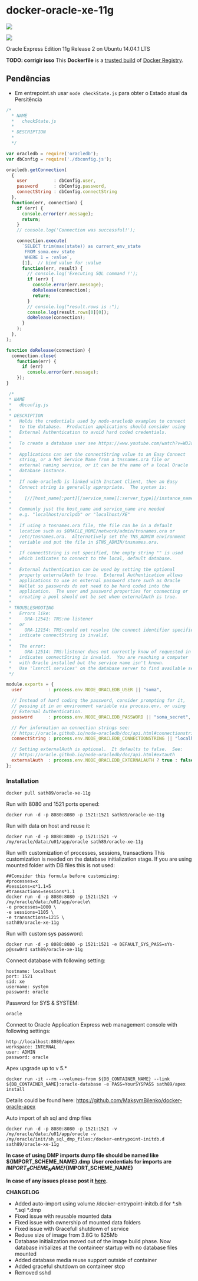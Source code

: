 docker-oracle-xe-11g
============================
[![](https://images.microbadger.com/badges/image/sath89/oracle-xe-11g.svg)](https://microbadger.com/images/sath89/oracle-xe-11g "Get your own image badge on microbadger.com")

[![](https://images.microbadger.com/badges/version/sath89/oracle-xe-11g.svg)](https://microbadger.com/images/sath89/oracle-xe-11g "Get your own version badge on microbadger.com")

Oracle Express Edition 11g Release 2 on Ubuntu 14.04.1 LTS

**TODO: corrigir isso**
This **Dockerfile** is a [trusted build](https://registry.hub.docker.com/u/sath89/oracle-xe-11g/) of [Docker Registry](https://registry.hub.docker.com/).


## Pendências

* Em entrepoint.sh usar `node checkState.js` para obter o Estado atual da Persitência

```javascript
/*
  * NAME
  *   checkState.js
  *
  * DESCRIPTION
  *   
  */

var oracledb = require('oracledb');
var dbConfig = require('./dbconfig.js');

oracledb.getConnection(
  {
    user          : dbConfig.user,
    password      : dbConfig.password,
    connectString : dbConfig.connectString
  },
  function(err, connection) {
    if (err) {
      console.error(err.message);
      return;
    }
    // console.log('Connection was successful!');

    connection.execute(
      `SELECT trim(max(state)) as current_env_state
       FROM soma.env_state
       WHERE 1 = :value`,
      [1],  // bind value for :value
      function(err, result) {
        // console.log('Executing SQL command !');
        if (err) {
          console.error(err.message);
          doRelease(connection);
          return;
        }
        // console.log("result.rows is :");
        console.log(result.rows[0][0]);
        doRelease(connection);
      }
    );
  },
);

function doRelease(connection) {
  connection.close(
    function(err) {
      if (err)
        console.error(err.message);
    });
}
```


```javascript
 /*
 * NAME
 *   dbconfig.js
 *
 * DESCRIPTION
 *   Holds the credentials used by node-oracledb examples to connect
 *   to the database.  Production applications should consider using
 *   External Authentication to avoid hard coded credentials.
 *
 *   To create a database user see https://www.youtube.com/watch?v=WDJacg0NuLo
 *
 *   Applications can set the connectString value to an Easy Connect
 *   string, or a Net Service Name from a tnsnames.ora file or
 *   external naming service, or it can be the name of a local Oracle
 *   database instance.
 *
 *   If node-oracledb is linked with Instant Client, then an Easy
 *   Connect string is generally appropriate.  The syntax is:
 *
 *     [//]host_name[:port][/service_name][:server_type][/instance_name]
 *
 *   Commonly just the host_name and service_name are needed
 *   e.g. "localhost/orclpdb" or "localhost/XE"
 *
 *   If using a tnsnames.ora file, the file can be in a default
 *   location such as $ORACLE_HOME/network/admin/tnsnames.ora or
 *   /etc/tnsnames.ora.  Alternatively set the TNS_ADMIN environment
 *   variable and put the file in $TNS_ADMIN/tnsnames.ora.
 *
 *   If connectString is not specified, the empty string "" is used
 *   which indicates to connect to the local, default database.
 *
 *   External Authentication can be used by setting the optional
 *   property externalAuth to true.  External Authentication allows
 *   applications to use an external password store such as Oracle
 *   Wallet so passwords do not need to be hard coded into the
 *   application.  The user and password properties for connecting or
 *   creating a pool should not be set when externalAuth is true.
 *
 * TROUBLESHOOTING
 *   Errors like:
 *     ORA-12541: TNS:no listener
 *   or
 *     ORA-12154: TNS:could not resolve the connect identifier specified
 *   indicate connectString is invalid.
 *
 *   The error:
 *     ORA-12514: TNS:listener does not currently know of requested in connect descriptor
 *   indicates connectString is invalid.  You are reaching a computer
 *   with Oracle installed but the service name isn't known.
 *   Use 'lsnrctl services' on the database server to find available services
 */

module.exports = {
  user          : process.env.NODE_ORACLEDB_USER || "soma",

  // Instead of hard coding the password, consider prompting for it,
  // passing it in an environment variable via process.env, or using
  // External Authentication.
  password      : process.env.NODE_ORACLEDB_PASSWORD || "soma_secret",

  // For information on connection strings see:
  // https://oracle.github.io/node-oracledb/doc/api.html#connectionstrings
  connectString : process.env.NODE_ORACLEDB_CONNECTIONSTRING || "localhost/XE",

  // Setting externalAuth is optional.  It defaults to false.  See:
  // https://oracle.github.io/node-oracledb/doc/api.html#extauth
  externalAuth  : process.env.NODE_ORACLEDB_EXTERNALAUTH ? true : false
};
```

### Installation

    docker pull sath89/oracle-xe-11g

Run with 8080 and 1521 ports opened:

    docker run -d -p 8080:8080 -p 1521:1521 sath89/oracle-xe-11g

Run with data on host and reuse it:

    docker run -d -p 8080:8080 -p 1521:1521 -v /my/oracle/data:/u01/app/oracle sath89/oracle-xe-11g

Run with customization of processes, sessions, transactions
This customization is needed on the database initialization stage. If you are using mounted folder with DB files this is not used:

    ##Consider this formula before customizing:
    #processes=x
    #sessions=x*1.1+5
    #transactions=sessions*1.1
    docker run -d -p 8080:8080 -p 1521:1521 -v /my/oracle/data:/u01/app/oracle\
    -e processes=1000 \
    -e sessions=1105 \
    -e transactions=1215 \
    sath89/oracle-xe-11g

Run with custom sys password:

    docker run -d -p 8080:8080 -p 1521:1521 -e DEFAULT_SYS_PASS=sYs-p@ssw0rd sath89/oracle-xe-11g

Connect database with following setting:

    hostname: localhost
    port: 1521
    sid: xe
    username: system
    password: oracle

Password for SYS & SYSTEM:

    oracle

Connect to Oracle Application Express web management console with following settings:

    http://localhost:8080/apex
    workspace: INTERNAL
    user: ADMIN
    password: oracle

Apex upgrade up to v 5.*

    docker run -it --rm --volumes-from ${DB_CONTAINER_NAME} --link ${DB_CONTAINER_NAME}:oracle-database -e PASS=YourSYSPASS sath89/apex install
Details could be found here: https://github.com/MaksymBilenko/docker-oracle-apex

Auto import of sh sql and dmp files

    docker run -d -p 8080:8080 -p 1521:1521 -v /my/oracle/data:/u01/app/oracle -v /my/oracle/init/sh_sql_dmp_files:/docker-entrypoint-initdb.d sath89/oracle-xe-11g

**In case of using DMP imports dump file should be named like ${IMPORT_SCHEME_NAME}.dmp**
**User credentials for imports are  ${IMPORT_SCHEME_NAME}/${IMPORT_SCHEME_NAME}**

**In case of any issues please post it [here](https://github.com/MaksymBilenko/docker-oracle-xe-11g/issues).**


**CHANGELOG**
* Added auto-import using volume /docker-entrypoint-initdb.d for *.sh *.sql *.dmp
* Fixed issue with reusable mounted data
* Fixed issue with ownership of mounted data folders
* Fixed issue with Gracefull shutdown of service
* Reduse size of image from 3.8G to 825Mb
* Database initialization moved out of the image build phase. Now database initializes at the containeer startup with no database files mounted
* Added database media reuse support outside of container
* Added graceful shutdown on containeer stop
* Removed sshd

